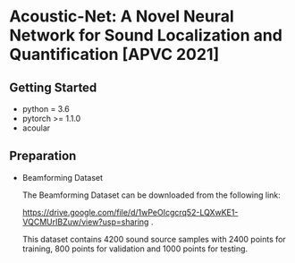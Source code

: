 # Acoustic-Net: A Novel Neural Network for Sound Localization and Quantification [APVC 2021]



## Getting Started

- python = 3.6
- pytorch >= 1.1.0
- acoular

## Preparation

- Beamforming Dataset

  The Beamforming Dataset can be downloaded from the following link:

   https://drive.google.com/file/d/1wPeOIcgcrq52-LQXwKE1-VQCMUrIBZuw/view?usp=sharing .

  This dataset contains 4200 sound source samples with 2400 points for training, 800 points for validation and 1000 points for testing.

